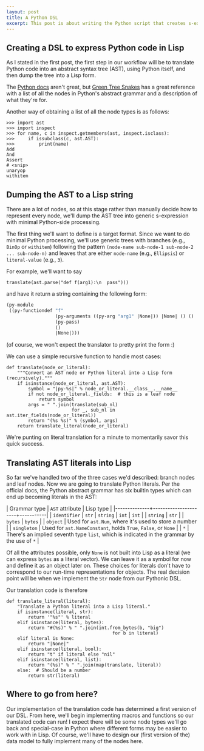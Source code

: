```yaml
---
layout: post
title: A Python DSL
excerpt: This post is about writing the Python script that creates s-expressions representing the Python program.
---
```



## Creating a DSL to express Python code in Lisp

As I stated in the first post, the first step in our workflow will be
to translate Python code into an abstract syntax tree (AST), using
Python itself, and then dump the tree into a Lisp form.

The [Python docs](https://docs.python.org/3.4/library/ast.html) aren't
great, but
[Green Tree Snakes](http://greentreesnakes.readthedocs.org/en/latest/nodes.html)
has a great reference with a list of all the nodes in Python's
abstract grammar and a description of what they're for.

Another way of obtaining a list of all the node types is as follows:

```py3
>>> import ast
>>> import inspect
>>> for name, c in inspect.getmembers(ast, inspect.isclass):
>>>     if issubclass(c, ast.AST):
>>>         print(name)
Add
And
Assert
# <snip>
unaryop
withitem
```


## Dumping the AST to a Lisp string

There are a lot of nodes, so at this stage rather than manually decide
how to represent every node, we'll dump the AST tree into generic
s-expression with minimal Python-side processing.

The first thing we'll want to define is a target format. Since we want
to do minimal Python processing, we'll use generic trees with branches
(e.g., `BinOp` or `withitem`) following the pattern `(node-name
sub-node-1 sub-node-2 ... sub-node-n)` and leaves that are either
`node-name` (e.g., `Ellipsis`) or `literal-value` (e.g., `3`).

For example, we'll want to say

```py3
translate(ast.parse("def f(arg1):\n  pass")))
```

and have it return a string containing the following form:

```lisp
(py-module
 ((py-functiondef "f"
                  (py-arguments ((py-arg "arg1" |None|)) |None| () () |None| ())
                  (py-pass)
                  ()
                  |None|)))
```

(of course, we won't expect the translator to pretty print the form :)

We can use a simple recursive function to handle most cases:

```py3
def translate(node_or_literal):
    """Convert an AST node or Python literal into a Lisp form (recursively)."""
    if isinstance(node_or_literal, ast.AST):
        symbol = "|py-%s|" % node_or_literal.__class__.__name__
        if not node_or_literal._fields:  # this is a leaf node
            return symbol
        args = " ".join(translate(sub_nl)
                        for _, sub_nl in ast.iter_fields(node_or_literal))
        return "(%s %s)" % (symbol, args)
    return translate_literal(node_or_literal)
```

We're punting on literal translation for a minute to momentarily savor
this quick success.

## Translating AST literals into Lisp

So far we've handled two of the three cases we'd described: branch
nodes and leaf nodes. Now we are going to translate Python
literals. Per the official docs, the Python abstract grammar has six
builtin types which can end up becoming literals in the AST:

| Grammar type | `AST` attribute      | Lisp type |
|--------------+----------------------+-----------|
| `identifier` | `str`                | `string`
| `int`        | `int`                |
| `string`     | `str`                |
| `bytes`      | `bytes`              |
| `object`     | Used for `ast.Num`, where it's used to store a number |
| `singleton`  | Used for `ast.NameConstant`, holds `True`, `False`,  or `None` |
| `*`          | There's an implied seventh type `list`, which is indicated in the grammar by the use of `*` |

Of all the attributes possible, only `None` is not built into Lisp as
a literal (we can express `bytes` as a literal vector). We can leave
it as a symbol for now and define it as an object later on. These
choices for literals don't have to correspond to our run-time
representations for objects. The real decision point will be when we
implement the `Str` node from our Pythonic DSL.

Our translation code is therefore

```py3
def translate_literal(literal):
    "Translate a Python literal into a Lisp literal."
    if isinstance(literal, str):
        return '"%s"' % literal
    elif isinstance(literal, bytes):
        return "#(%s)" % " ".join(int.from_bytes(b, "big")
                                       for b in literal)
    elif literal is None:
        return "|None|"
    elif isinstance(literal, bool):
        return "t" if literal else "nil"
    elif isinstance(literal, list):
        return "(%s)" % " ".join(map(translate, literal))
    else:  # Should be a number
        return str(literal)
```


## Where to go from here?

Our implementation of the translation code has determined a first
version of our DSL. From here, we'll begin implementing macros and
functions so our translated code can run! I expect there will be some
node types we'll go back and special-case in Python where different
forms may be easier to work with in Lisp. Of course, we'll have to
design our (first version of the) data model to fully implement many
of the nodes here.
